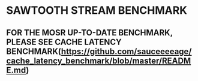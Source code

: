 # SAWTOOTH STREAM BENCHMARK
## FOR THE MOSR UP-TO-DATE BENCHMARK, PLEASE SEE CACHE LATENCY BENCHMARK(https://github.com/sauceeeeage/cache_latency_benchmark/blob/master/README.md)

